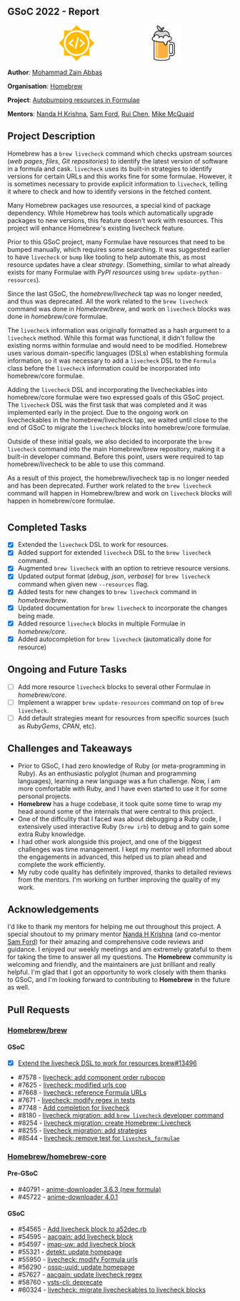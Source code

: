 ## GSoC 2022 - Report

<div align="center" dir="auto" style="
    display: flex;
    justify-content: space-evenly;
">
  <a href="https://summerofcode.withgoogle.com" rel="nofollow">
    <img src="https://raw.githubusercontent.com/nandahkrishna/GSoC/master/assets/GSoC.png" alt="GSoC" width="80" style="max-width: 100%;">
  </a>
  <a href="https://github.com/Homebrew">
    <img src="https://raw.githubusercontent.com/nandahkrishna/GSoC/master/assets/Homebrew.png" alt="Homebrew" width="80" style="max-width: 100%;">
  </a>
</div>


__Author__: [Mohammad Zain Abbas](https://github.com/mohammadzainabbas)

__Organisation__: [Homebrew](https://github.com/Homebrew)

__Project__: [Autobumping resources in Formulae](https://github.com/Homebrew/gsoc/issues/49)

__Mentors__: [Nanda H Krishna](https://github.com/nandahkrishna), [Sam Ford](https://github.com/samford), [Rui Chen](https://github.com/chenrui333), [Mike McQuaid](https://github.com/MikeMcQuaid)

## Project Description

Homebrew has a `brew livecheck` command which checks upstream sources (_web pages_, _files_, _Git repositories_) to identify the latest version of software in a formula and cask. `livecheck` uses its built-in strategies to identify versions for certain URLs and this works fine for some formulae. However, it is sometimes necessary to provide explicit information to `livecheck`, telling it where to check and how to identify versions in the fetched content.

Many Homebrew packages use resources, a special kind of package dependency. While Homebrew has tools which automatically upgrade packages to new versions, this feature doesn't work with resources. This project will enhance Homebrew's existing livecheck feature.

Prior to this GSoC project, many Formulae have resources that need to be bumped manually, which requires some searching. It was suggested earlier to have `livecheck` or `bump` like tooling to help automate this, as most resource updates have a clear _strategy_. (Something, similar to what already exists for many Formulae with _PyPI resources_ using `brew update-python-resources`).

Since the last GSoC, the _homebrew/livecheck_ tap was no longer needed, and thus was deprecated. All the work related to the `brew livecheck` command was done in _Homebrew/brew_, and work on `livecheck` blocks was done in _homebrew/core_ formulae.



The `livecheck` information was originally formatted as a hash argument to a `livecheck` method. While this format was functional, it didn't follow the existing norms within formulae and would need to be modified. Homebrew uses various domain-specific languages (DSLs) when establishing formula information, so it was necessary to add a `livecheck` DSL to the `Formula` class before the `livecheck` information could be incorporated into homebrew/core formulae.

Adding the `livecheck` DSL and incorporating the livecheckables into homebrew/core formulae were two expressed goals of this GSoC project. The `livecheck` DSL was the first task that was completed and it was implemented early in the project. Due to the ongoing work on livecheckables in the homebrew/livecheck tap, we waited until close to the end of GSoC to migrate the `livecheck` blocks into homebrew/core formulae.

Outside of these initial goals, we also decided to incorporate the `brew livecheck` command into the main Homebrew/brew repository, making it a built-in developer command. Before this point, users were required to tap homebrew/livecheck to be able to use this command.

As a result of this project, the homebrew/livecheck tap is no longer needed and has been deprecated. Further work related to the `brew livecheck` command will happen in Homebrew/brew and work on `livecheck` blocks will happen in homebrew/core formulae.

#
## Completed Tasks

- [x] Extended the `livecheck` DSL to work for resources.
- [x] Added support for extended `livecheck` DSL to the `brew livecheck` command.
- [x] Augmented `brew livecheck` with an option to retrieve resource versions.
- [x] Updated output format (_debug_, _json_, _verbose_) for `brew livecheck` command when given new `--resources` flag.
- [x] Added tests for new changes to `brew livecheck` command in _homebrew/brew_. 
- [x] Updated documentation for `brew livecheck` to incorporate the changes being made.
- [x] Added resource `livecheck` blocks in multiple Formulae in _homebrew/core_.
- [x] Added autocompletion for `brew livecheck` (automatically done for resource)

## Ongoing and Future Tasks

- [ ] Add more resource `livecheck` blocks to several other Formulae in _homebrew/core_.
- [ ] Implement a wrapper `brew update-resources` command on top of `brew livecheck`.
- [ ] Add default strategies meant for resources from specific sources (such as _RubyGems_, _CPAN_, etc).

## Challenges and Takeaways

* Prior to GSoC, I had zero knowledge of Ruby (or meta-programming in Ruby). As an enthusiastic polyglot (human and programming languages), learning a new language was a fun challenge. Now, I am more comfortable with Ruby, and I have even started to use it for some personal projects.
* __Homebrew__ has a huge codebase, it took quite some time to wrap my head around some of the internals that were central to this project.
* One of the diffculity that I faced was about debugging a Ruby code, I extensively used interactive Ruby (`brew irb`) to debug and to gain some extra Ruby knowledge.
* I had other work alongside this project, and one of the biggest challenges was time management. I kept my mentor well informed about the engagements in advanced, this helped us to plan ahead and complete the work efficiently.
* My ruby code quality has definitely improved, thanks to detailed reviews from the mentors. I'm working on further improving the quality of my work.

## Acknowledgements

I'd like to thank my mentors for helping me out throughout this project. A special shoutout to my primary mentor [Nanda H Krishna](https://github.com/nandahkrishna) (and co-mentor [Sam Ford](https://github.com/samford)) for their amazing and comprehensive code reviews and guidance. I enjoyed our weekly meetings and am extremely grateful to them for taking the time to answer all my questions. The __Homebrew__ community is welcoming and friendly, and the maintainers are just brilliant and really helpful. I'm glad that I got an opportunity to work closely with them thanks to GSoC, and I'm looking forward to contributing to __Homebrew__ in the future as well.

## Pull Requests

### [Homebrew/brew](https://github.com/Homebrew/brew)

#### GSoC

- [x] [Extend the livecheck DSL to work for resources brew#13496](https://github.com/Homebrew/brew/pull/13496)
* \#7578 - [livecheck: add component order rubocop](https://github.com/Homebrew/brew/pull/7578)
* \#7625 - [livecheck: modified urls cop](https://github.com/Homebrew/brew/pull/7625)
* \#7668 - [livecheck: reference Formula URLs](https://github.com/Homebrew/brew/pull/7668)
* \#7671 - [livecheck: modify regex in tests](https://github.com/Homebrew/brew/pull/7671)
* \#7748 - [Add completion for livecheck](https://github.com/Homebrew/brew/pull/7748)
* \#8180 - [livecheck migration: add `brew livecheck` developer command](https://github.com/Homebrew/brew/pull/8180)
* \#8254 - [livecheck migration: create Homebrew::Livecheck](https://github.com/Homebrew/brew/pull/8254)
* \#8255 - [livecheck migration: add strategies](https://github.com/Homebrew/brew/pull/8255)
* \#8544 - [livecheck: remove test for `livecheck_formulae`](https://github.com/brew/pull/8544)

### [Homebrew/homebrew-core](https://github.com/Homebrew/homebrew-core)

#### Pre-GSoC

* \#40791 - [anime-downloader 3.6.3 (new formula)](https://github.com/Homebrew/homebrew-core/pull/40791)
* \#45722 - [anime-downloader 4.0.1](https://github.com/Homebrew/homebrew-core/pull/45722)

#### GSoC

* \#54565 - [Add livecheck block to a52dec.rb](https://github.com/Homebrew/homebrew-core/pull/54565)
* \#54595 - [aacgain: add livecheck block](https://github.com/Homebrew/homebrew-core/pull/54595)
* \#54597 - [imap-uw: add livecheck block](https://github.com/Homebrew/homebrew-core/pull/54597)
* \#55321 - [detekt: update homepage](https://github.com/Homebrew/homebrew-core/pull/55321)
* \#55950 - [livecheck: modify Formula urls](https://github.com/Homebrew/homebrew-core/pull/55950)
* \#56290 - [ossp-uuid: update homepage](https://github.com/Homebrew/homebrew-core/pull/56290)
* \#57627 - [aacgain: update livecheck regex](https://github.com/Homebrew/homebrew-core/pull/57627)
* \#58760 - [vsts-cli: deprecate](https://github.com/Homebrew/homebrew-core/pull/58760)
* \#60324 - [livecheck: migrate livecheckables to livecheck blocks](https://github.com/Homebrew/homebrew-core/pull/60324)

